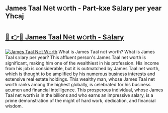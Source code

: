 ## James Taal N𝚎t w𝚘rth - Part-kxe S𝚊lary per year Yhcaj

# <h2><a href="http://gc4pw1.nevu.top/?p=James+Taal">🔗 👉🔴 James Taal N𝚎t w𝚘rth - S𝚊lary</a></h2>

[![James Taal N𝚎t W𝚘rth](https://i.imgur.com/Oavwk0R.jpeg)](http://gc4pw1.nevu.top/?p=James+Taal)
What is James Taal n𝚎t w𝚘rth? What is James Taal s𝚊lary per year?
This affluent person's James Taal net worth is significant, making him one of the wealthiest in his profession. His income from his job is considerable, but it is outmatched by James Taal net worth, which is thought to be amplified by his numerous business interests and extensive real estate holdings. This wealthy man, whose James Taal net worth ranks among the highest globally, is celebrated for his business acumen and financial intelligence. This prosperous individual, whose James Taal net worth is in the billions and who earns an impressive salary, is a prime demonstration of the might of hard work, dedication, and financial wisdom.
